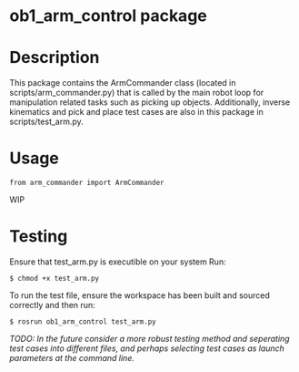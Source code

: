 # ob1_arm_control package

# Description 

This package contains the ArmCommander class (located in scripts/arm_commander.py) that is called by the main robot loop for manipulation related tasks such as picking up objects. Additionally, inverse kinematics and pick and place test cases are also in this package in scripts/test_arm.py. 

# Usage 

```
from arm_commander import ArmCommander
```

WIP


# Testing

Ensure that test_arm.py is executible on your system
Run:
```
$ chmod +x test_arm.py
```

To run the test file, ensure the workspace has been built and sourced correctly and then run:
```
$ rosrun ob1_arm_control test_arm.py
```

*TODO: In the future consider a more robust testing method and seperating test cases into different files, and perhaps selecting test cases as launch parameters at the command line.*





